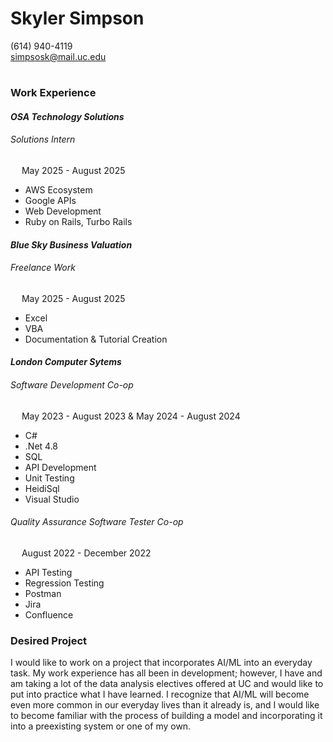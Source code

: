 # Skyler Simpson
(614) 940-4119  
<simpsosk@mail.uc.edu>
#

### **Work Experience**
#### *OSA Technology Solutions*
###### *Solutions Intern*
&emsp; May 2025 - August 2025  
- AWS Ecosystem
- Google APIs
- Web Development
- Ruby on Rails, Turbo Rails
#### *Blue Sky Business Valuation*
###### *Freelance Work*
&emsp; May 2025 - August 2025  
- Excel
- VBA
- Documentation & Tutorial Creation
#### *London Computer Sytems*
###### *Software Development Co-op*
&emsp; May 2023 - August 2023 & May 2024 - August 2024  
- C#
- .Net 4.8
- SQL
- API Development
- Unit Testing
- HeidiSql
- Visual Studio
###### *Quality Assurance Software Tester Co-op*
&emsp; August 2022 - December 2022  
- API Testing
- Regression Testing
- Postman
- Jira
- Confluence

### Desired Project
I would like to work on a project that incorporates AI/ML into an everyday task. My work experience has all been in development; however, I have and am taking a lot of the data analysis electives offered at UC and would like to put into practice what I have learned. I recognize that AI/ML will become even more common in our everyday lives than it already is, and I would like to become familiar with the process of building a model and incorporating it into a preexisting system or one of my own.

